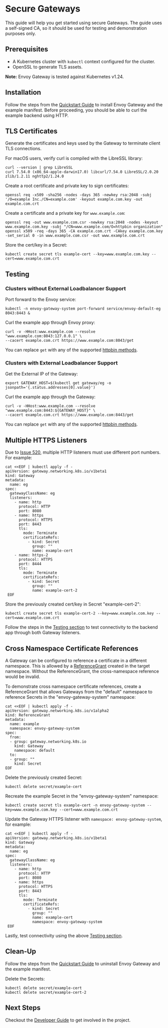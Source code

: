 # Secure Gateways
This guide will help you get started using secure Gateways. The guide uses a self-signed CA, so it should be used for
testing and demonstration purposes only.

## Prerequisites
- A Kubernetes cluster with `kubectl` context configured for the cluster.
- OpenSSL to generate TLS assets.

__Note:__ Envoy Gateway is tested against Kubernetes v1.24.

## Installation
Follow the steps from the [Quickstart Guide](QUICKSTART.md) to install Envoy Gateway and the example manifest.
Before proceeding, you should be able to curl the example backend using HTTP.

## TLS Certificates

Generate the certificates and keys used by the Gateway to terminate client TLS connections.

For macOS users, verify curl is compiled with the LibreSSL library:
```shell
curl --version | grep LibreSSL
curl 7.54.0 (x86_64-apple-darwin17.0) libcurl/7.54.0 LibreSSL/2.0.20 zlib/1.2.11 nghttp2/1.24.0
```

Create a root certificate and private key to sign certificates:
```shell
openssl req -x509 -sha256 -nodes -days 365 -newkey rsa:2048 -subj '/O=example Inc./CN=example.com' -keyout example.com.key -out example.com.crt
```

Create a certificate and a private key for `www.example.com`:
```shell
openssl req -out www.example.com.csr -newkey rsa:2048 -nodes -keyout www.example.com.key -subj "/CN=www.example.com/O=httpbin organization"
openssl x509 -req -days 365 -CA example.com.crt -CAkey example.com.key -set_serial 0 -in www.example.com.csr -out www.example.com.crt
```

Store the cert/key in a Secret:
```shell
kubectl create secret tls example-cert --key=www.example.com.key --cert=www.example.com.crt
```

## Testing

### Clusters without External Loadbalancer Support

Port forward to the Envoy service:
```shell
kubectl -n envoy-gateway-system port-forward service/envoy-default-eg 8043:8443 &
```

Curl the example app through Envoy proxy:
```shell
curl -v -HHost:www.example.com --resolve "www.example.com:8043:127.0.0.1" \
--cacert example.com.crt https://www.example.com:8043/get
```
You can replace `get` with any of the supported [httpbin methods][httpbin_methods].

### Clusters with External Loadbalancer Support

Get the External IP of the Gateway:
```shell
export GATEWAY_HOST=$(kubectl get gateway/eg -o jsonpath='{.status.addresses[0].value}')
```

Curl the example app through the Gateway:
```shell
curl -v -HHost:www.example.com --resolve "www.example.com:8443:${GATEWAY_HOST}" \
--cacert example.com.crt https://www.example.com:8443/get
```
You can replace `get` with any of the supported [httpbin methods][httpbin_methods].

## Multiple HTTPS Listeners
Due to [Issue 520][], multiple HTTP listeners must use different port numbers. For example:
```shell
cat <<EOF | kubectl apply -f -
apiVersion: gateway.networking.k8s.io/v1beta1
kind: Gateway
metadata:
  name: eg
spec:
  gatewayClassName: eg
  listeners:
    - name: http
      protocol: HTTP
      port: 8080
    - name: https
      protocol: HTTPS
      port: 8443
      tls:
        mode: Terminate
        certificateRefs:
          - kind: Secret
            group: ""
            name: example-cert
    - name: https-2
      protocol: HTTPS
      port: 8444
      tls:
        mode: Terminate
        certificateRefs:
          - kind: Secret
            group: ""
            name: example-cert-2
 EOF
```
Store the previously created cert/key in Secret "example-cert-2":
```shell
kubectl create secret tls example-cert-2 --key=www.example.com.key --cert=www.example.com.crt
```

Follow the steps in the [Testing section](#testing) to test connectivity to the backend app through both Gateway
listeners.

## Cross Namespace Certificate References
A Gateway can be configured to reference a certificate in a different namespace. This is allowed by a [ReferenceGrant][]
created in the target namespace. Without the ReferenceGrant, the cross-namespace reference would be invalid.

To demonstrate cross namespace certificate references, create a ReferenceGrant that allows Gateways from the "default"
namespace to reference Secrets in the "envoy-gateway-system" namespace:
```shell
cat <<EOF | kubectl apply -f -
apiVersion: gateway.networking.k8s.io/v1alpha2
kind: ReferenceGrant
metadata:
  name: example
  namespace: envoy-gateway-system
spec:
  from:
  - group: gateway.networking.k8s.io
    kind: Gateway
    namespace: default
  to:
  - group: ""
    kind: Secret
EOF
```

Delete the previously created Secret:
```shell
kubectl delete secret/example-cert
```

Recreate the example Secret in the "envoy-gateway-system" namespace:
```shell
kubectl create secret tls example-cert -n envoy-gateway-system --key=www.example.com.key --cert=www.example.com.crt
```

Update the Gateway HTTPS listener with `namespace: envoy-gateway-system`, for example:
```shell
cat <<EOF | kubectl apply -f -
apiVersion: gateway.networking.k8s.io/v1beta1
kind: Gateway
metadata:
  name: eg
spec:
  gatewayClassName: eg
  listeners:
    - name: http
      protocol: HTTP
      port: 8080
    - name: https
      protocol: HTTPS
      port: 8443
      tls:
        mode: Terminate
        certificateRefs:
          - kind: Secret
            group: ""
            name: example-cert
            namespace: envoy-gateway-system
 EOF
```

Lastly, test connectivity using the above [Testing section](#testing).

## Clean-Up
Follow the steps from the [Quickstart Guide](QUICKSTART.md) to uninstall Envoy Gateway and the example manifest.

Delete the Secrets:
```shell
kubectl delete secret/example-cert
kubectl delete secret/example-cert-2
```

## Next Steps
Checkout the [Developer Guide](../../DEVELOPER.md) to get involved in the project.

[kind]: https://kind.sigs.k8s.io/
[httpbin_methods]: https://httpbin.org/#/HTTP_Methods
[Issue 520]: https://github.com/envoyproxy/gateway/issues/520
[ReferenceGrant]: https://gateway-api.sigs.k8s.io/api-types/referencegrant/
